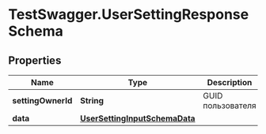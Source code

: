 # TestSwagger.UserSettingResponseSchema

## Properties

Name | Type | Description | Notes
------------ | ------------- | ------------- | -------------
**settingOwnerId** | **String** | GUID пользователя | [optional] 
**data** | [**UserSettingInputSchemaData**](UserSettingInputSchemaData.md) |  | 


